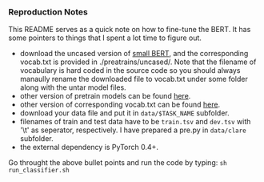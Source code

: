 ### Reproduction Notes

This README serves as a quick note on how to fine-tune the BERT. It has some pointers to things that I spent a lot time to figure out.

- download the uncased version of [small BERT](https://s3.amazonaws.com/models.huggingface.co/bert/bert-base-uncased.tar.gz), and the corresponding vocab.txt is provided in ./preatrains/uncased/. Note that the filename of vocabulary is hard coded in the source code so you should always manaully rename the downloaded file to vocab.txt under some folder along with the untar model files.
- other version of pretrain models can be found [here](https://github.com/huggingface/pytorch-pretrained-BERT/blob/master/pytorch_pretrained_bert/modeling.py#L39-L47).
- other version of corresponding vocab.txt can be found [here](https://github.com/huggingface/pytorch-pretrained-BERT/blob/master/pytorch_pretrained_bert/tokenization.py#L29-L37).
- download your data file and put it in `data/$TASK_NAME` subfolder.
- filenames of train and test data have to be `train.tsv` and `dev.tsv` with '\t' as seperator, respectively. I have prepared a pre.py in `data/clare` subfolder.
- the external dependency is PyTorch 0.4+.

Go throught the above bullet points and run the code by typing: `sh run_classifier.sh` 

